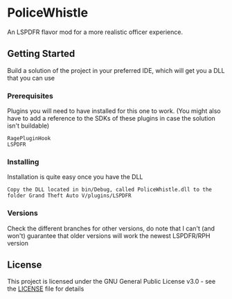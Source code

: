 # PoliceWhistle

An LSPDFR flavor mod for a more realistic officer experience.

## Getting Started

Build a solution of the project in your preferred IDE, which will get you a DLL that you can use

### Prerequisites

Plugins you will need to have installed for this one to work. (You might also have to add a reference to the SDKs of these plugins in case the solution isn't buildable)

```
RagePluginHook
LSPDFR
```

### Installing

Installation is quite easy once you have the DLL

```
Copy the DLL located in bin/Debug, called PoliceWhistle.dll to the folder Grand Theft Auto V/plugins/LSPDFR
```

### Versions

Check the different branches for other versions, do note that I can't (and won't) guarantee that older versions will work the newest LSPDFR/RPH version 

## License

This project is licensed under the GNU General Public License v3.0 - see the [LICENSE](LICENSE) file for details
